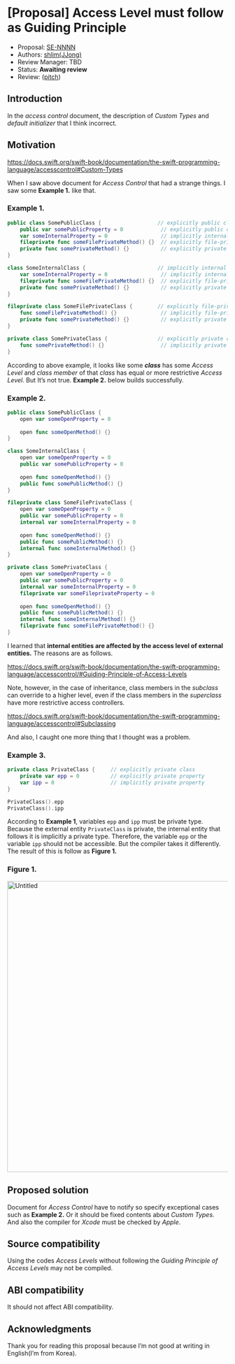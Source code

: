 # [Proposal] Access Level must follow as Guiding Principle

- Proposal: [SE-NNNN](notion://www.notion.so/jjong-my/NNNN-filename.md)
- Authors: [shlim(JJong)](https://github.com/shlim0)
- Review Manager: TBD
- Status: **Awaiting review**
- Review: ([pitch](https://forums.swift.org/t/pitch-access-level-must-follow-as-guiding-principle/67328))

## Introduction

In the *access control* document, the description of *Custom Types* and *default initializer* that I think incorrect.

## Motivation

https://docs.swift.org/swift-book/documentation/the-swift-programming-language/accesscontrol#Custom-Types

When I saw above document for *Access Control* that had a strange things. I saw some **Example 1.** like that.

### Example 1.

```swift
public class SomePublicClass {                  // explicitly public class
    public var somePublicProperty = 0            // explicitly public class member
    var someInternalProperty = 0                 // implicitly internal class member
    fileprivate func someFilePrivateMethod() {}  // explicitly file-private class member
    private func somePrivateMethod() {}          // explicitly private class member
}

class SomeInternalClass {                       // implicitly internal class
    var someInternalProperty = 0                 // implicitly internal class member
    fileprivate func someFilePrivateMethod() {}  // explicitly file-private class member
    private func somePrivateMethod() {}          // explicitly private class member
}

fileprivate class SomeFilePrivateClass {        // explicitly file-private class
    func someFilePrivateMethod() {}              // implicitly file-private class member
    private func somePrivateMethod() {}          // explicitly private class member
}

private class SomePrivateClass {                // explicitly private class
    func somePrivateMethod() {}                  // implicitly private class member
}
```

According to above example, it looks like some *******class******* has some *Access Level* and *class member* of that *class* has equal or more restrictive *Access Level.* But It’s not true. **Example 2.** below builds successfully.

### Example 2.

```swift
public class SomePublicClass {
    open var someOpenProperty = 0
    
    open func someOpenMethod() {}
}

class SomeInternalClass {
    open var someOpenProperty = 0
    public var somePublicProperty = 0
    
    open func someOpenMethod() {}
    public func somePublicMethod() {}
}

fileprivate class SomeFilePrivateClass {
    open var someOpenProperty = 0
    public var somePublicProperty = 0
    internal var someInternalProperty = 0
    
    open func someOpenMethod() {}
    public func somePublicMethod() {}
    internal func someInternalMethod() {}
}

private class SomePrivateClass {
    open var someOpenProperty = 0
    public var somePublicProperty = 0
    internal var someInternalProperty = 0
    fileprivate var someFileprivateProperty = 0
    
    open func someOpenMethod() {}
    public func somePublicMethod() {}
    internal func someInternalMethod() {}
    fileprivate func someFilePrivateMethod() {}
}
```

I learned that **internal entities are affected by the access level of external entities.** The reasons are as follows.

https://docs.swift.org/swift-book/documentation/the-swift-programming-language/accesscontrol/#Guiding-Principle-of-Access-Levels

Note, however, in the case of inheritance, class members in the *subclass* can override to a higher level, even if the class members in the *superclass* have more restrictive access controllers.

https://docs.swift.org/swift-book/documentation/the-swift-programming-language/accesscontrol#Subclassing

And also, I caught one more thing that I thought was a problem.

### Example 3.

```swift
private class PrivateClass {     // explicitly private class
    private var epp = 0          // explicitly private property
    var ipp = 0                  // implicitly private property
}

PrivateClass().epp
PrivateClass().ipp
```

According to **Example 1**, variables `epp` and `ipp` must be private type. Because the external entity `PrivateClass` is private, the internal entity that follows it is implicitly a private type. Therefore, the variable `epp` or the variable `ipp` should not be accessible. But the compiler takes it differently. The result of this is follow as **Figure 1.**

### Figure 1.

<img width="666" alt="Untitled" src="https://github.com/shlim0/swift-evolution/assets/46235301/3cc314e7-716b-4377-a6d3-b8bb3230291a">


## Proposed solution

Document for *Access Control* have to notify so specify exceptional cases such as ********Example 2.******** Or it should be fixed contents about *Custom Types.* And also the compiler for *Xcode* must be checked by *Apple*.

## Source compatibility

Using the codes *Access Levels* without following the *Guiding Principle of Access Levels* may not be compiled.

## ABI compatibility

It should not affect ABI compatibility.

## Acknowledgments

Thank you for reading this proposal because I’m not good at writing in English(I’m from Korea).
